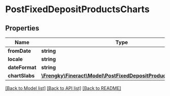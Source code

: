 # PostFixedDepositProductsCharts

## Properties
Name | Type | Description | Notes
------------ | ------------- | ------------- | -------------
**fromDate** | **string** |  | [optional] 
**locale** | **string** |  | [optional] 
**dateFormat** | **string** |  | [optional] 
**chartSlabs** | [**\Frengky\Fineract\Model\PostFixedDepositProductsChartSlabs[]**](PostFixedDepositProductsChartSlabs.md) |  | [optional] 

[[Back to Model list]](../../README.md#documentation-for-models) [[Back to API list]](../../README.md#documentation-for-api-endpoints) [[Back to README]](../../README.md)

